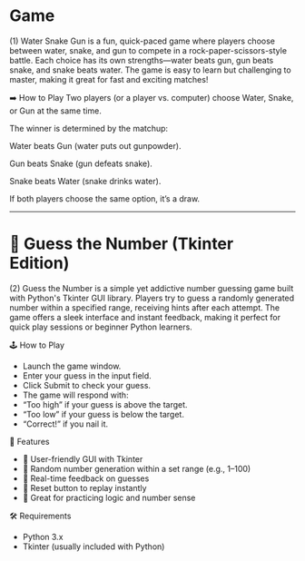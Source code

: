 # Game
(1) Water Snake Gun is a fun, quick-paced game where players choose between water, snake, and gun to compete in a rock-paper-scissors-style battle. Each choice has its own strengths—water beats gun, gun beats snake, and snake beats water. The game is easy to learn but challenging to master, making it great for fast and exciting matches!

➡️ How to Play
Two players (or a player vs. computer) choose Water, Snake, or Gun at the same time.

The winner is determined by the matchup:

Water beats Gun (water puts out gunpowder).

Gun beats Snake (gun defeats snake).

Snake beats Water (snake drinks water).

If both players choose the same option, it’s a draw.
____________________________________________________________________________________________________________________________________________________________________________________________________________________

# 🎯 Guess the Number (Tkinter Edition)

(2) Guess the Number is a simple yet addictive number guessing game built with Python's Tkinter GUI library. Players try to guess a randomly generated number within a specified range, receiving hints after each attempt. The game offers a sleek interface and instant feedback, making it perfect for quick play sessions or beginner Python learners.

🕹️ How to Play
- Launch the game window.
- Enter your guess in the input field.
- Click Submit to check your guess.
- The game will respond with:
- “Too high” if your guess is above the target.
- “Too low” if your guess is below the target.
- “Correct!” if you nail it.

🧰 Features
- 🎨 User-friendly GUI with Tkinter
- 🔢 Random number generation within a set range (e.g., 1–100)
- 💬 Real-time feedback on guesses
- 🔁 Reset button to replay instantly
- 🧠 Great for practicing logic and number sense

🛠️ Requirements
- Python 3.x
- Tkinter (usually included with Python)






